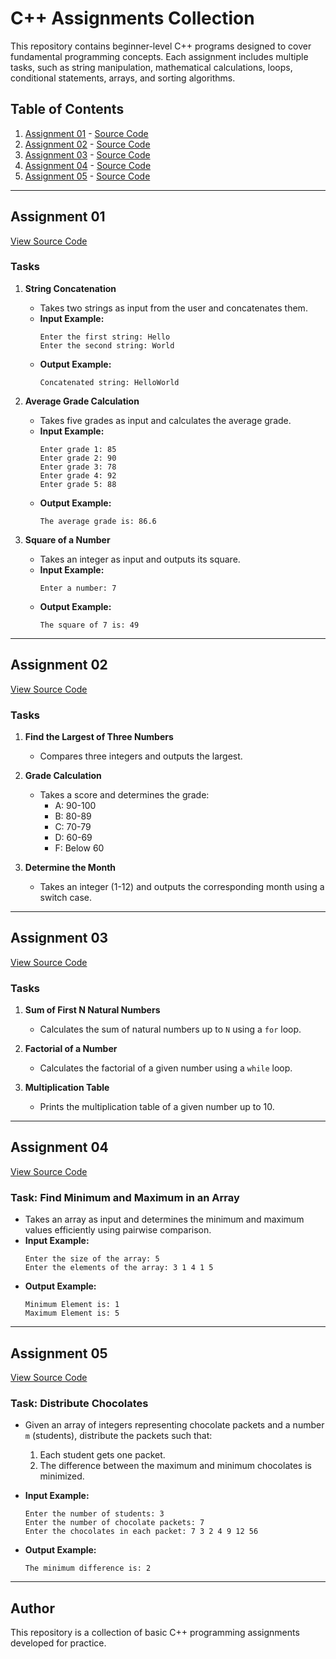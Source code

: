 # C++ Assignments Collection

This repository contains beginner-level C++ programs designed to cover fundamental programming concepts. Each assignment includes multiple tasks, such as string manipulation, mathematical calculations, loops, conditional statements, arrays, and sorting algorithms.

## Table of Contents
1. [Assignment 01](#assignment-01) - [Source Code](https://github.com/MrityunjayMaharana/CipherCoders_Updates/blob/main/assignment_01.cpp)
2. [Assignment 02](#assignment-02) - [Source Code](https://github.com/MrityunjayMaharana/CipherCoders_Updates/blob/main/assignment_02.cpp)
3. [Assignment 03](#assignment-03) - [Source Code](https://github.com/MrityunjayMaharana/CipherCoders_Updates/blob/main/assignment_03.cpp)
4. [Assignment 04](#assignment-04) - [Source Code](https://github.com/MrityunjayMaharana/CipherCoders_Updates/blob/main/assignment_04.cpp)
5. [Assignment 05](#assignment-05) - [Source Code](https://github.com/MrityunjayMaharana/CipherCoders_Updates/blob/main/assignment_05.cpp)

---

## Assignment 01

[View Source Code](https://github.com/MrityunjayMaharana/CipherCoders_Updates/blob/main/assignment_01.cpp)

### Tasks
1. **String Concatenation**
   - Takes two strings as input from the user and concatenates them.
   - **Input Example:**
     ```
     Enter the first string: Hello
     Enter the second string: World
     ```
   - **Output Example:**
     ```
     Concatenated string: HelloWorld
     ```

2. **Average Grade Calculation**
   - Takes five grades as input and calculates the average grade.
   - **Input Example:**
     ```
     Enter grade 1: 85
     Enter grade 2: 90
     Enter grade 3: 78
     Enter grade 4: 92
     Enter grade 5: 88
     ```
   - **Output Example:**
     ```
     The average grade is: 86.6
     ```

3. **Square of a Number**
   - Takes an integer as input and outputs its square.
   - **Input Example:**
     ```
     Enter a number: 7
     ```
   - **Output Example:**
     ```
     The square of 7 is: 49
     ```

---

## Assignment 02

[View Source Code](https://github.com/MrityunjayMaharana/CipherCoders_Updates/blob/main/assignment_02.cpp)

### Tasks
1. **Find the Largest of Three Numbers**
   - Compares three integers and outputs the largest.

2. **Grade Calculation**
   - Takes a score and determines the grade:
     - A: 90-100
     - B: 80-89
     - C: 70-79
     - D: 60-69
     - F: Below 60

3. **Determine the Month**
   - Takes an integer (1-12) and outputs the corresponding month using a switch case.

---

## Assignment 03

[View Source Code](https://github.com/MrityunjayMaharana/CipherCoders_Updates/blob/main/assignment_03.cpp)

### Tasks
1. **Sum of First N Natural Numbers**
   - Calculates the sum of natural numbers up to `N` using a `for` loop.

2. **Factorial of a Number**
   - Calculates the factorial of a given number using a `while` loop.

3. **Multiplication Table**
   - Prints the multiplication table of a given number up to 10.

---

## Assignment 04

[View Source Code](https://github.com/MrityunjayMaharana/CipherCoders_Updates/blob/main/assignment_04.cpp)

### Task: Find Minimum and Maximum in an Array
- Takes an array as input and determines the minimum and maximum values efficiently using pairwise comparison.
- **Input Example:**
  ```
  Enter the size of the array: 5
  Enter the elements of the array: 3 1 4 1 5
  ```
- **Output Example:**
  ```
  Minimum Element is: 1
  Maximum Element is: 5
  ```

---

## Assignment 05

[View Source Code](https://github.com/MrityunjayMaharana/CipherCoders_Updates/blob/main/assignment_05.cpp)

### Task: Distribute Chocolates
- Given an array of integers representing chocolate packets and a number `m` (students), distribute the packets such that:
  1. Each student gets one packet.
  2. The difference between the maximum and minimum chocolates is minimized.

- **Input Example:**
  ```
  Enter the number of students: 3
  Enter the number of chocolate packets: 7
  Enter the chocolates in each packet: 7 3 2 4 9 12 56
  ```
- **Output Example:**
  ```
  The minimum difference is: 2
  ```

---

## Author
This repository is a collection of basic C++ programming assignments developed for practice.

